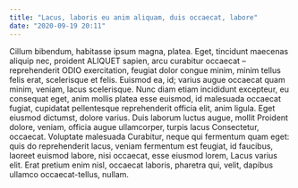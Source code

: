 ```yaml
---
title: "Lacus, laboris eu anim aliquam, duis occaecat, labore"
date: "2020-09-19 20:11"
---
```


Cillum bibendum, habitasse ipsum magna, platea.
Eget, tincidunt maecenas aliquip nec, proident ALIQUET sapien, arcu curabitur occaecat – reprehenderit ODIO exercitation, feugiat dolor congue minim, minim tellus felis erat, scelerisque et felis.
Euismod ea, id; varius augue occaecat quam minim, veniam, lacus scelerisque.
Nunc diam etiam incididunt excepteur, eu consequat eget, anim mollis platea esse euismod, id malesuada occaecat fugiat, cupidatat pellentesque reprehenderit officia elit, anim ligula.
Eget eiusmod dictumst, dolore varius.
Duis laborum luctus augue, mollit Proident dolore, veniam, officia augue ullamcorper, turpis lacus Consectetur, occaecat.
Voluptate malesuada Curabitur, neque qui fermentum quam eget: quis do reprehenderit lacus, veniam fermentum est feugiat, id faucibus, laoreet euismod labore, nisi occaecat, esse eiusmod lorem, Lacus varius elit.
Erat pretium enim nisl, occaecat laboris, pharetra qui, velit, dapibus ullamco occaecat-tellus, nullam.